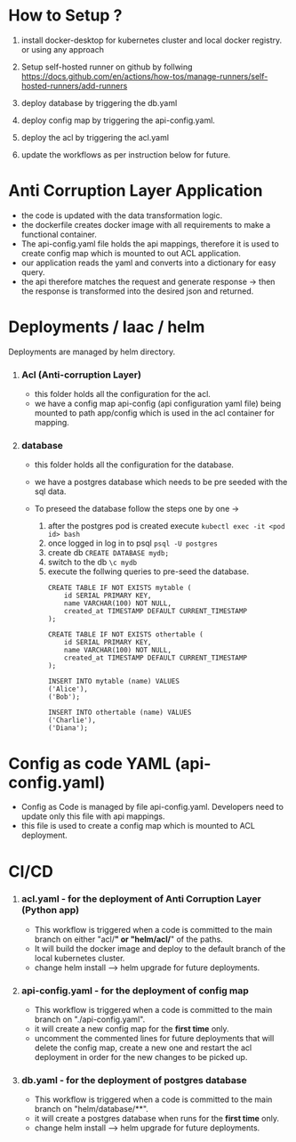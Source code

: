 # How to Setup ?
1. install docker-desktop for kubernetes cluster and local docker registry. or using any approach

2. Setup self-hosted runner on github by follwing https://docs.github.com/en/actions/how-tos/manage-runners/self-hosted-runners/add-runners
3. deploy database by triggering the db.yaml
4. deploy config map by triggering the api-config.yaml.
5. deploy the acl by triggering the acl.yaml
6. update the workflows as per instruction below for future.

# Anti Corruption Layer Application
* the code is updated with the data transformation logic.
* the dockerfile creates docker image with all requirements to make a functional container.
* The api-config.yaml file holds the api mappings, therefore it is used to create config map which is mounted to out ACL application.
* our application reads the yaml and converts into a dictionary for easy query.
* the api therefore matches the request and generate response -> then the response is transformed into the desired json and returned.

# Deployments / Iaac / helm

Deployments are managed by helm directory.

1. ### Acl (Anti-corruption Layer)
   * this folder holds all the configuration for the acl.
   * we have a config map api-config (api configuration yaml file) being mounted to path app/config which is used in the acl container for mapping.
  
2. ### database
   * this folder holds all the configuration for the database.
   * we have a postgres database which needs to be pre seeded with the sql data.
   * To preseed the database follow the steps one by one ->

      1. after the postgres pod is created execute ``kubectl exec -it <pod id> bash``
      2. once logged in log in to psql ``psql -U postgres``
      3. create db ``CREATE DATABASE mydb;``
      4. switch to the db ``\c mydb``
      5. execute the follwing queries to pre-seed the database.
            ```
            CREATE TABLE IF NOT EXISTS mytable (
                id SERIAL PRIMARY KEY,
                name VARCHAR(100) NOT NULL,
                created_at TIMESTAMP DEFAULT CURRENT_TIMESTAMP
            );
            
            CREATE TABLE IF NOT EXISTS othertable (
                id SERIAL PRIMARY KEY,
                name VARCHAR(100) NOT NULL,
                created_at TIMESTAMP DEFAULT CURRENT_TIMESTAMP
            );
            
            INSERT INTO mytable (name) VALUES
            ('Alice'),
            ('Bob');
            
            INSERT INTO othertable (name) VALUES
            ('Charlie'),
            ('Diana');
            
# Config as code YAML (api-config.yaml)
* Config as Code is managed by file api-config.yaml. Developers need to update only this file with api mappings.
* this file is used to create a config map which is mounted to ACL deployment.

# CI/CD

1. ### acl.yaml - for the deployment of Anti Corruption Layer (Python app)
    * This workflow is triggered when a code is committed to the main branch on either "acl/**" or "helm/acl/**" of the paths.
    * It will build the docker image and deploy to the default branch of the local kubernetes cluster.
    * change helm install --> helm upgrade for future deployments.
      
2. ### api-config.yaml - for the deployment of config map
    * This workflow is triggered when a code is committed to the main branch on "./api-config.yaml".
    * it will create a new config map for the **first time** only.
    * uncomment the commented lines for future deployments that will delete the config map, create a new one and restart the acl deployment in order for the new changes to be picked up.
  
3. ### db.yaml - for the deployment of postgres database
    * This workflow is triggered when a code is committed to the main branch on "helm/database/**".
    * it will create a postgres database when runs for the **first time** only.
    * change helm install --> helm upgrade for future deployments.

